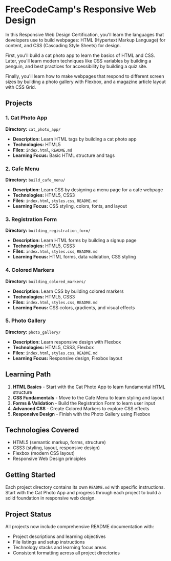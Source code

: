 # FreeCodeCamp's Responsive Web Design

In this Responsive Web Design Certification, you'll learn the languages that developers use to build webpages: HTML (Hypertext Markup Language) for content, and CSS (Cascading Style Sheets) for design.

First, you'll build a cat photo app to learn the basics of HTML and CSS. Later, you'll learn modern techniques like CSS variables by building a penguin, and best practices for accessibility by building a quiz site.

Finally, you'll learn how to make webpages that respond to different screen sizes by building a photo gallery with Flexbox, and a magazine article layout with CSS Grid.

## Projects

### 1. Cat Photo App
**Directory:** `cat_photo_app/`
- **Description:** Learn HTML tags by building a cat photo app
- **Technologies:** HTML5
- **Files:** `index.html`, `README.md`
- **Learning Focus:** Basic HTML structure and tags

### 2. Cafe Menu
**Directory:** `build_cafe_menu/`
- **Description:** Learn CSS by designing a menu page for a cafe webpage
- **Technologies:** HTML5, CSS3
- **Files:** `index.html`, `styles.css`, `README.md`
- **Learning Focus:** CSS styling, colors, fonts, and layout

### 3. Registration Form
**Directory:** `building_registration_form/`
- **Description:** Learn HTML forms by building a signup page
- **Technologies:** HTML5, CSS3
- **Files:** `index.html`, `styles.css`, `README.md`
- **Learning Focus:** HTML forms, data validation, CSS styling

### 4. Colored Markers
**Directory:** `building_colored_markers/`
- **Description:** Learn CSS by building colored markers
- **Technologies:** HTML5, CSS3
- **Files:** `index.html`, `styles.css`, `README.md`
- **Learning Focus:** CSS colors, gradients, and visual effects

### 5. Photo Gallery
**Directory:** `photo_gallery/`
- **Description:** Learn responsive design with Flexbox
- **Technologies:** HTML5, CSS3, Flexbox
- **Files:** `index.html`, `styles.css`, `README.md`
- **Learning Focus:** Responsive design, Flexbox layout

## Learning Path

1. **HTML Basics** - Start with the Cat Photo App to learn fundamental HTML structure
2. **CSS Fundamentals** - Move to the Cafe Menu to learn styling and layout
3. **Forms & Validation** - Build the Registration Form to learn user input
4. **Advanced CSS** - Create Colored Markers to explore CSS effects
5. **Responsive Design** - Finish with the Photo Gallery using Flexbox

## Technologies Covered
- HTML5 (semantic markup, forms, structure)
- CSS3 (styling, layout, responsive design)
- Flexbox (modern CSS layout)
- Responsive Web Design principles

## Getting Started
Each project directory contains its own `README.md` with specific instructions. Start with the Cat Photo App and progress through each project to build a solid foundation in responsive web design.

## Project Status
All projects now include comprehensive README documentation with:
- Project descriptions and learning objectives
- File listings and setup instructions
- Technology stacks and learning focus areas
- Consistent formatting across all project directories

